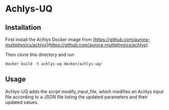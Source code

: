 # Achlys-UQ
## Installation
First install the Achlys Docker image from [https://github.com/aurora-multiphysics/achlys](https://github.com/aurora-multiphysics/achlys).

Then clone this directory and run
```
docker build -t achlys-uq docker/achlys-uq/
```

## Usage
Achlys-UQ adds the script modify_input_file, which modifies an Achlys input file according to a JSON file listing the updated parameters and their updated values.
